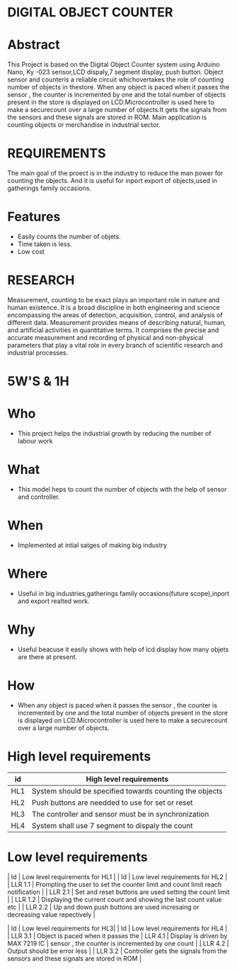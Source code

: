 # DIGITAL OBJECT COUNTER 
# Abstract
This Project is based on the  Digital Object Counter system using Arduino
Nano, Ky -023 sensor,LCD dispaly,7 segment display, push button. Object  
sensor and counteris a reliable circuit whichovertakes the role of counting 
number of objects  in thestore. When any object is paced when it passes the 
sensor , the counter is incremented by one and the total number of objects 
present in the store  is displayed on LCD.Microcontroller is used here to
make a securecount over a large number of objects.It gets the signals from 
the sensors and these signals are stored in ROM. Main application is counting 
objects or merchandise in industrial sector.

# REQUIREMENTS
The main goal of the proect is in the industry to reduce the man power for counting the objects.
And it is useful for inport export of objects,used in gatherings family occasions.
# Features
* Easily counts the number of objets.
* Time taken is less.
* Low cost
# RESEARCH
Measurement, counting to be exact plays an important role in nature and human existence. It
is a broad discipline in both engineering and science encompassing the areas of detection,
acquisition, control, and analysis of different data. Measurement provides means of describing
natural, human, and artificial activities in quantitative terms. It comprises the precise and
accurate measurement and recording of physical and non-physical parameters that play a vital
role in every branch of scientific research and industrial processes.
# 5W'S & 1H
# Who
* This project helps the industrial growth by reducing the number of labour work
# What
* This model heps to count the number of objects with the help of sensor and controller.
# When 
* Implemented at intial satges of making big industry
# Where
* Useful in big industries,gatherings family occasions(future scope),inport and export realted work.
# Why
* Useful beacuse it easily shows with help of lcd display how many objets are there at present.
# How
* When any object is paced when it passes the 
sensor , the counter is incremented by one and the total number of objects 
present in the store  is displayed on LCD.Microcontroller is used here to
make a securecount over a large number of objects.
# High level requirements
| id | High level requirements |
| ------------- | ------------- |
| HL1 | System should be specified towards counting the objects   |
| HL2 | Push buttons are needded to use for set or reset  |
| HL3 | The controller and sensor must be in synchronization  | 
| HL4 | System shall use 7 segment to dispaly the count  |

# Low level requirements
| Id | Low level requirements for HL1 |                                                                   | Id | Low level requirements for HL2 |
| LLR 1.1 | Prompting the user to set the counter limit and count limit reach notification |              | LLR 2.1 | Set and reset buttons are used setting the count limit |
| LLR 1.2 | Displaying the current count and showing the last count value etc |                           | LLR 2.2 | Up and down push buttons are used incresaing or decreasing                                                                                                                       value repectively | 


| Id | Low level requirements for HL3|                                                                    | Id |  Low level requirements for HL4 |
| LLR 3.1 |  Object is paced when it passes the                                                           | LLR 4.1 | Display is driven by MAX 7219 IC |
sensor , the counter is incremented by one count |                                                        | LLR 4.2 | Output should be error less |                               | LLR 3.2 | Controller  gets the signals from 
the sensors and these signals are stored in ROM |















